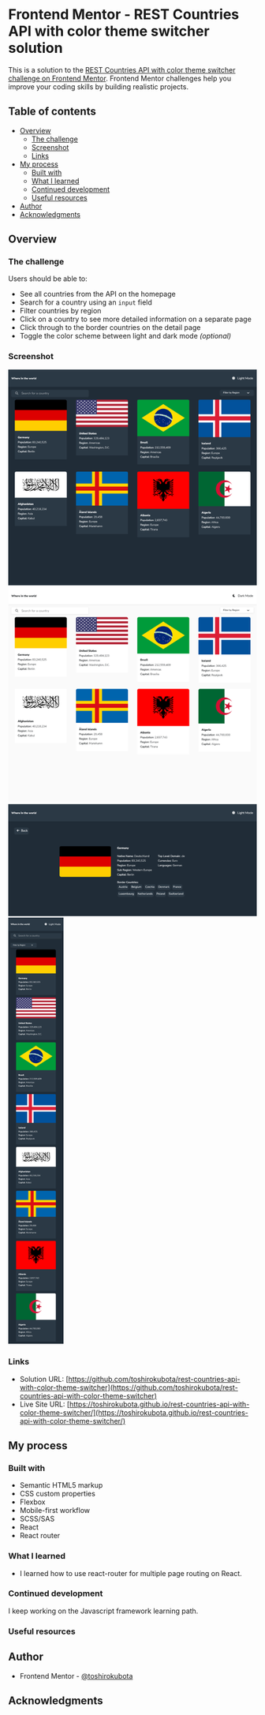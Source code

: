 # Frontend Mentor - REST Countries API with color theme switcher solution

This is a solution to the [REST Countries API with color theme switcher challenge on Frontend Mentor](https://www.frontendmentor.io/challenges/rest-countries-api-with-color-theme-switcher-5cacc469fec04111f7b848ca). Frontend Mentor challenges help you improve your coding skills by building realistic projects. 

## Table of contents

- [Overview](#overview)
  - [The challenge](#the-challenge)
  - [Screenshot](#screenshot)
  - [Links](#links)
- [My process](#my-process)
  - [Built with](#built-with)
  - [What I learned](#what-i-learned)
  - [Continued development](#continued-development)
  - [Useful resources](#useful-resources)
- [Author](#author)
- [Acknowledgments](#acknowledgments)

## Overview

### The challenge

Users should be able to:

- See all countries from the API on the homepage
- Search for a country using an `input` field
- Filter countries by region
- Click on a country to see more detailed information on a separate page
- Click through to the border countries on the detail page
- Toggle the color scheme between light and dark mode *(optional)*

### Screenshot

![screenshot - Desktop version - Dark theme ](./screenshot-DesktopDark.png)
![screenshot - Desktop version - Light theme ](./screenshot-DesktopLight.png)
![screenshot - Desktop version - Detail page ](./screenshot-CountryDetail.png)
![screenshot - Mobile version - Dark theme ](./screenshot-MobileDark.png)

### Links

- Solution URL: [https://github.com/toshirokubota/rest-countries-api-with-color-theme-switcher](https://github.com/toshirokubota/rest-countries-api-with-color-theme-switcher)
- Live Site URL: [https://toshirokubota.github.io/rest-countries-api-with-color-theme-switcher/](https://toshirokubota.github.io/rest-countries-api-with-color-theme-switcher/)


## My process

### Built with

- Semantic HTML5 markup
- CSS custom properties
- Flexbox
- Mobile-first workflow
- SCSS/SAS
- React
- React router

### What I learned

- I learned how to use react-router for multiple page routing on React.

### Continued development

I keep working on the Javascript framework learning path.

### Useful resources

## Author

- Frontend Mentor - [@toshirokubota](https://www.frontendmentor.io/profile/toshirokubota)

## Acknowledgments

